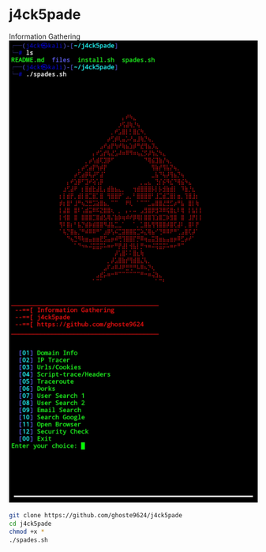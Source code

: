 # j4ck5pade
Information Gathering 
![alt text](https://github.com/ghoste9624/j4ck5pade/blob/main/files%2FScreenshot_20250420-200656_Termux.jpg)
```bash
git clone https://github.com/ghoste9624/j4ck5pade
cd j4ck5pade
chmod +x *
./spades.sh
```
